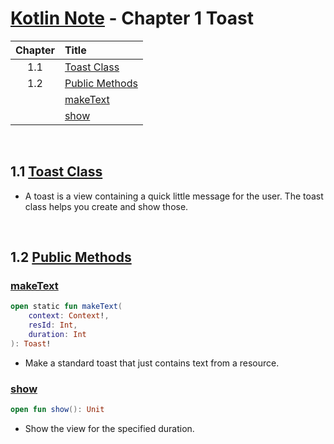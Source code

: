 # [Kotlin Note](../../README.md) - Chapter 1 Toast
| Chapter | Title |
| :-: | :- |
| 1.1 | [Toast Class](#11-toast-class) |
| 1.2 | [Public Methods](#12-public-methods) |
|  | [makeText](#maketext) |
|  | [show](#show) |

<br />

## 1.1 [Toast Class](https://developer.android.com/reference/kotlin/android/widget/Toast)
- A toast is a view containing a quick little message for the user. The toast class helps you create and show those.

<br />

## 1.2 [Public Methods](https://developer.android.com/reference/kotlin/android/widget/Toast#public-methods)
### [makeText](https://developer.android.com/reference/kotlin/android/widget/Toast#maketext_1)
```kotlin
open static fun makeText(
    context: Context!, 
    resId: Int, 
    duration: Int
): Toast!
```
- Make a standard toast that just contains text from a resource.

### [show](https://developer.android.com/reference/kotlin/android/widget/Toast#show)
```kotlin
open fun show(): Unit
```
- Show the view for the specified duration.

<br />
